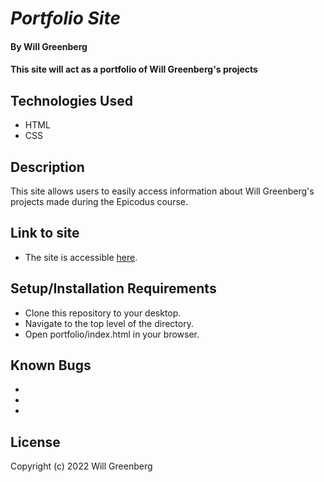 # _Portfolio Site_

#### By **Will Greenberg**

#### This site will act as a portfolio of Will Greenberg's projects

## Technologies Used

* HTML
* CSS

## Description

This site allows users to easily access information about Will Greenberg's projects made during the Epicodus course.

## Link to site

* The site is accessible [here](https://www.mud2009.github.io/portfolio.html).

## Setup/Installation Requirements

* Clone this repository to your desktop.
* Navigate to the top level of the directory.
* Open portfolio/index.html in your browser.

## Known Bugs

* 
* 
* 

## License

Copyright (c) 2022 Will Greenberg

